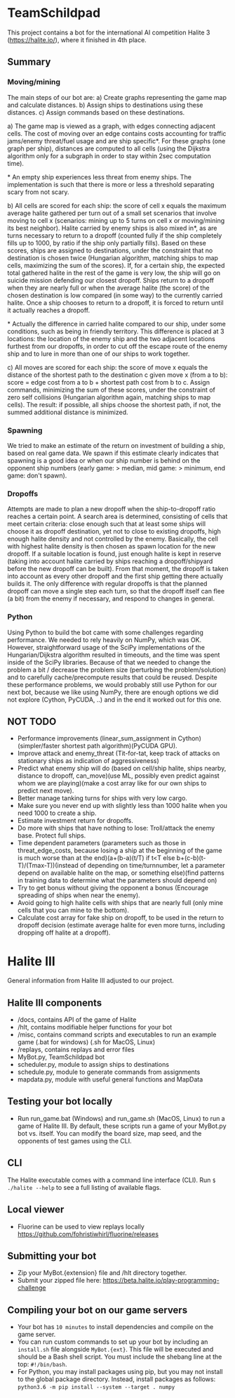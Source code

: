 # TeamSchildpad
This project contains a bot for the international AI competition Halite 3 (https://halite.io/), where it finished in 4th place.

## Summary

### Moving/mining
The main steps of our bot are:
a) Create graphs representing the game map and calculate distances.
b) Assign ships to destinations using these distances.
c) Assign commands based on these destinations.

a) The game map is viewed as a graph, with edges connecting adjacent cells. The cost of moving over an edge contains costs accounting for traffic jams/enemy threat/fuel usage and are ship specific*. For these graphs (one graph per ship), distances are computed to all cells (using the Dijkstra algorithm only for a subgraph in order to stay within 2sec computation time).

\* An empty ship experiences less threat from enemy ships. The implementation is such that there is more or less a threshold separating scary from not scary.

b) All cells are scored for each ship: the score of cell x equals the maximum average halite gathered per turn out of a small set scenarios that involve moving to cell x (scenarios: mining up to 5 turns on cell x or moving/mining its best neighbor). Halite carried by enemy ships is also mixed in*, as are turns necessary to return to a dropoff (counted fully if the ship completely fills up to 1000, by ratio if the ship only partially fills). Based on these scores, ships are assigned to destinations, under the constraint that no destination is chosen twice (Hungarian algorithm, matching ships to map cells, maximizing the sum of the scores). If, for a certain ship, the expected total gathered halite in the rest of the game is very low, the ship will go on suicide mission defending our closest dropoff. Ships return to a dropoff when they are nearly full or when the average halite (the score) of the chosen destination is low compared (in some way) to the currently carried halite. Once a ship chooses to return to a dropoff, it is forced to return until it actually reaches a dropoff.

\* Actually the difference in carried halite compared to our ship, under some conditions, such as being in friendly territory. This difference is placed at 3 locations: the location of the enemy ship and the two adjacent locations furthest from our dropoffs, in order to cut off the escape route of the enemy ship and to lure in more than one of our ships to work together.

c) All moves are scored for each ship: the score of move x equals the distance of the shortest path to the destination c given move x (from a to b): score = edge cost from a to b + shortest path cost from b to c. Assign commands, minimizing the sum of these scores, under the constraint of zero self collisions (Hungarian algorithm again, matching ships to map cells). The result: if possible, all ships choose the shortest path, if not, the summed additional distance is minimized.

### Spawning
We tried to make an estimate of the return on investment of building a ship, based on real game data. We spawn if this estimate clearly indicates that spawning is a good idea or when our ship number is behind on the opponent ship numbers (early game: > median, mid game: > minimum, end game: don't spawn).

### Dropoffs
Attempts are made to plan a new dropoff when the ship-to-dropoff ratio reaches a certain point. A search area is determined, consisting of cells that meet certain criteria: close enough such that at least some ships will choose it as dropoff destination, yet not to close to existing dropoffs, high enough halite density and not controlled by the enemy. Basically, the cell with highest halite density is then chosen as spawn location for the new dropoff. If a suitable location is found, just enough halite is kept in reserve (taking into account halite carried by ships reaching a dropoff/shipyard before the new dropoff can be built). From that moment, the dropoff is taken into account as every other dropoff and the first ship getting there actually builds it. The only difference with regular dropoffs is that the planned dropoff can move a single step each turn, so that the dropoff itself can flee (a bit) from the enemy if necessary, and respond to changes in general.

### Python
Using Python to build the bot came with some challenges regarding performance. We needed to rely heavily on NumPy, which was OK. However, straightforward usage of the SciPy implementations of the Hungarian/Dijkstra algorithm resulted in timeouts, and the time was spent inside of the SciPy libraries. Because of that we needed to change the problem a bit / decrease the problem size (perturbing the problem/solution) and to carefully cache/precompute results that could be reused. Despite these performance problems, we would probably still use Python for our next bot, because we like using NumPy, there are enough options we did not explore (Cython, PyCUDA, ..) and in the end it worked out for this one.


## NOT TODO
- Performance improvements (linear_sum_assignment in Cython)(simpler/faster shortest path algorithm)(PyCUDA GPU).
- Improve attack and enemy_threat (Tit-for-tat, keep track of attacks on stationary ships as indication of aggressiveness)
- Predict what enemy ship will do (based on cell/ship halite, ships nearby, distance to dropoff, can_move)(use ML, possibly even predict against whom we are playing)(make a cost array like for our own ships to predict next move).
- Better manage tanking turns for ships with very low cargo.
- Make sure you never end up with slightly less than 1000 halite when you need 1000 to create a ship.
- Estimate investment return for dropoffs.
- Do more with ships that have nothing to lose: Troll/attack the enemy base. Protect full ships.
- Time dependent parameters (parameters such as those in threat_edge_costs, because losing a ship at the beginning of the game is much worse than at the end)(a+(b-a)(t/T) if t<T else b+(c-b)(t-T)/(Tmax-T))(instead of depending on time/turnnumber, let a parameter depend on available halite on the map, or something else)(find patterns in training data to determine what the parameters should depend on)
- Try to get bonus without giving the opponent a bonus (Encourage spreading of ships when near the enemy).
- Avoid going to high halite cells with ships that are nearly full (only mine cells that you can mine to the bottom).
- Calculate cost array for fake ship on dropoff, to be used in the return to dropoff decision (estimate average halite for even more turns, including dropping off halite at a dropoff).

# Halite III
General information from Halite III adjusted to our project.

## Halite III components
* /docs, contains API of the game of Halite 
* /hlt, contains modifiable helper functions for your bot
* /misc, contains command scripts and executables to run an example game (.bat for windows) (.sh for MacOS, Linux)
* /replays, contains replays and error files
* MyBot.py, TeamSchildpad bot
* scheduler.py, module to assign ships to destinations
* schedule.py, module to generate commands from assignments
* mapdata.py, module with useful general functions and MapData

## Testing your bot locally
* Run run_game.bat (Windows) and run_game.sh (MacOS, Linux) to run a game of Halite III. By default, these scripts run a game of your MyBot.py bot vs. itself.  You can modify the board size, map seed, and the opponents of test games using the CLI.

## CLI
The Halite executable comes with a command line interface (CLI). Run `$ ./halite --help` to see a full listing of available flags.


## Local viewer
* Fluorine can be used to view replays locally https://github.com/fohristiwhirl/fluorine/releases

## Submitting your bot
* Zip your MyBot.{extension} file and /hlt directory together.
* Submit your zipped file here: https://beta.halite.io/play-programming-challenge

## Compiling your bot on our game servers
* Your bot has `10 minutes` to install dependencies and compile on the game server.
* You can run custom commands to set up your bot by including an `install.sh` file alongside `MyBot.{ext}`. This file will be executed and should be a Bash shell script. You must include the shebang line at the top: `#!/bin/bash`.
* For Python, you may install packages using pip, but you may not install to the global package directory. Instead, install packages as follows: `python3.6 -m pip install --system --target . numpy`
